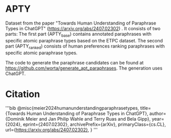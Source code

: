 # APTY
Dataset from the paper "Towards Human Understanding of Paraphrase Types in ChatGPT" (https://arxiv.org/abs/2407.02302) . It consists of two parts: The first part (APTY<sub>base</sub>) contains annotated paraphrases with specific atomic paraphrase types based on the ETPC dataset. The second part (APTY<sub>ranked</sub>) consists of human preferences ranking paraphrases with specific atomic paraphrase types.

The code to generate the paraphrase candidates can be found at https://github.com/worta/generate_apt_paraphrases. The generation uses ChatGPT.




# Citation
'''bib
@misc{meier2024humanunderstandingparaphrasetypes,
      title={Towards Human Understanding of Paraphrase Types in ChatGPT}, 
      author={Dominik Meier and Jan Philip Wahle and Terry Ruas and Bela Gipp},
      year={2024},
      eprint={2407.02302},
      archivePrefix={arXiv},
      primaryClass={cs.CL},
      url={https://arxiv.org/abs/2407.02302}, 
}
'''

